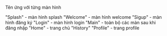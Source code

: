 Tên ứng với từng màn hình

"Splash" - màn hình splash
"Welcome" - màn hình welcome
"Sigup" - màn hình đăng ký
"Login" - màn hình login
"Main" - toàn bộ các màn sau khi đăng nhập
"Home" - trang chủ
"History"
"Profile" - trang profile